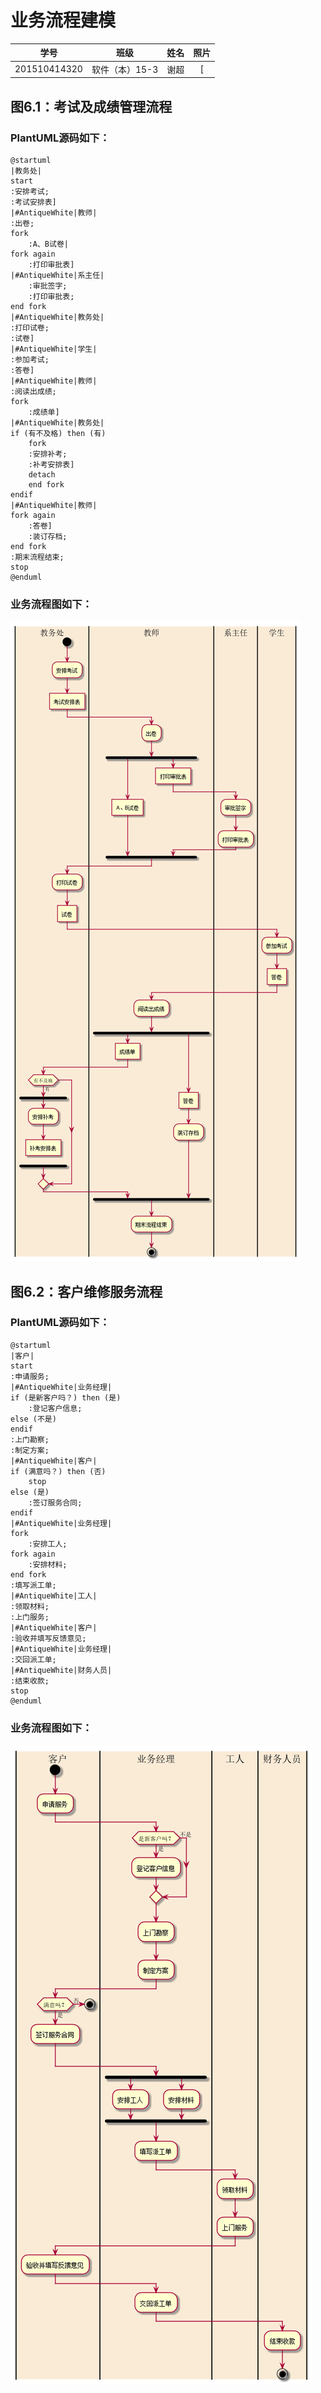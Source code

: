 # 业务流程建模
| 学号 | 班级 | 姓名 | 照片|
|:----:|:-----:|:----:|:----:|
| 201510414320 | 软件（本）15-3 | 谢超 | [![]() |

## 图6.1：考试及成绩管理流程
### PlantUML源码如下：
    @startuml
    |教务处|
    start
    :安排考试;
    :考试安排表]
    |#AntiqueWhite|教师|
    :出卷;
    fork
        :A、B试卷|
    fork again
        :打印审批表]
    |#AntiqueWhite|系主任|
        :审批签字;
        :打印审批表;
    end fork
    |#AntiqueWhite|教务处|
    :打印试卷;
    :试卷]
    |#AntiqueWhite|学生|
    :参加考试;
    :答卷]
    |#AntiqueWhite|教师|
    :阅读出成绩;
    fork
        :成绩单]
    |#AntiqueWhite|教务处|
    if (有不及格) then (有)
        fork
        :安排补考;
        :补考安排表]
        detach
        end fork
    endif
    |#AntiqueWhite|教师|
    fork again
        :答卷]
        :装订存档;
    end fork
    :期末流程结束;
    stop
    @enduml
### 业务流程图如下：
[![](./flow1.png 'flow1')](./flow1.png)


## 图6.2：客户维修服务流程
### PlantUML源码如下：
    @startuml
    |客户|
    start
    :申请服务;
    |#AntiqueWhite|业务经理|
    if (是新客户吗？) then (是)
        :登记客户信息;
    else (不是)
    endif
    :上门勘察;
    :制定方案;
    |#AntiqueWhite|客户|
    if (满意吗？) then (否)
        stop
    else (是)
        :签订服务合同;
    endif
    |#AntiqueWhite|业务经理|
    fork
        :安排工人;
    fork again
        :安排材料;
    end fork
    :填写派工单;
    |#AntiqueWhite|工人|
    :领取材料;
    :上门服务;
    |#AntiqueWhite|客户|
    :验收并填写反馈意见;
    |#AntiqueWhite|业务经理|
    :交回派工单;
    |#AntiqueWhite|财务人员|
    :结束收款;
    stop
    @enduml
### 业务流程图如下：
[![](./flow2.png '百度')](./flow2.png)